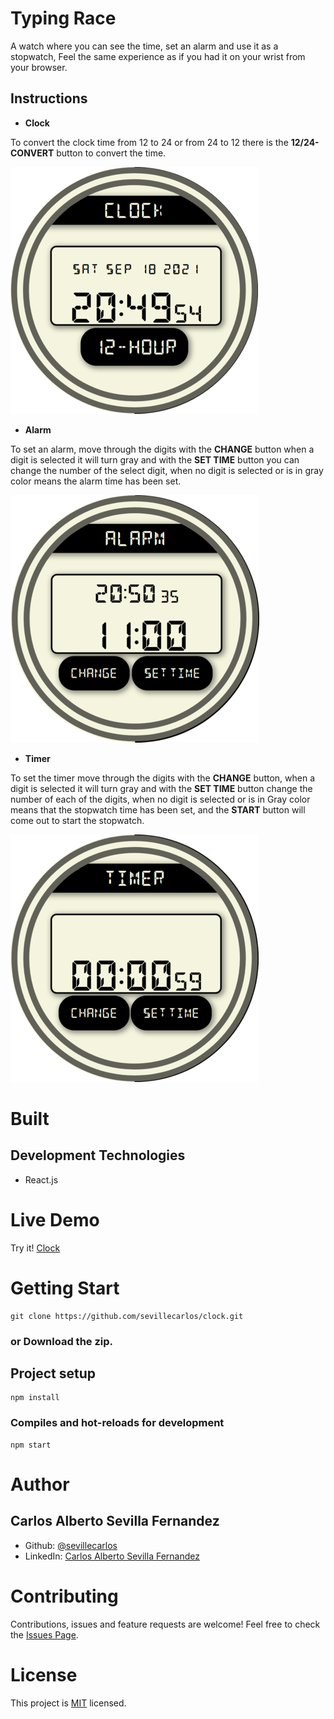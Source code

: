 # Typing Race
A watch where you can see the time, set an alarm and use it as a stopwatch, Feel the same experience as if you had it on your wrist from your browser.

## Instructions 
* **Clock**

To convert the clock time from 12 to 24 or from 24 to 12 there is the **12/24-CONVERT** button to convert the time.

![Clock Image!](/assets/images/clock-image.png "Clock ")

* **Alarm**

To set an alarm, move through the digits with the **CHANGE** button when a digit is selected it will turn gray and with the **SET TIME** button you can change the number of the select digit, when no digit is selected or is in gray color means the alarm time has been set.

![Alarm Image!](/assets/images/alarm-image.png "Alarm ")


* **Timer**

To set the timer move through the digits with the **CHANGE** button, when a digit is selected it will turn gray and with the **SET TIME** button change the number of each of the digits, when no digit is selected or is in Gray color means that the stopwatch time has been set, and the **START** button will come out to start the stopwatch.

![Timer Image!](/assets/images/timer-image.png "Timer ")

# Built
## Development Technologies
- React.js

# Live Demo
Try it! [Clock](https://clock-alarm-timer.netlify.app/)

# Getting Start
```
git clone https://github.com/sevillecarlos/clock.git
```
### or Download the zip.
## Project setup
```
npm install
```
### Compiles and hot-reloads for development
```
npm start
```
# Author
## Carlos Alberto Sevilla Fernandez
* Github: [@sevillecarlos](https://github.com/sevillecarlos)
* LinkedIn: [Carlos Alberto Sevilla Fernandez](https://github.com/sevillecarlos)

# Contributing
Contributions, issues and feature requests are welcome!
Feel free to check the [Issues Page](https://github.com/sevillecarlos/clock/issues).

# License
This project is [MIT](https://opensource.org/licenses/MIT) licensed.



